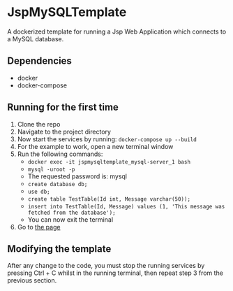 # JspMySQLTemplate
A dockerized template for running a Jsp Web Application which connects to a MySQL database.

## Dependencies
* docker
* docker-compose

## Running for the first time
1. Clone the repo
2. Navigate to the project directory
3. Now start the services by running: `docker-compose up --build`
4. For the example to work, open a new terminal window
5. Run the following commands:
      - `docker exec -it jspmysqltemplate_mysql-server_1 bash`
      - `mysql -uroot -p`
      - The requested password is: mysql
      - `create database db;`
      - `use db;`
      - `create table TestTable(Id int, Message varchar(50));`
      - `insert into TestTable(Id, Message) values (1, 'This message was fetched from the database');`
      - You can now exit the terminal
6. Go to [the page](http://localhost:8888/jspmysqltemplate/index.jsp)

## Modifying the template
After any change to the code, you must stop the running services by pressing Ctrl + C whilst in the running terminal, then repeat step 3 from the previous section.

